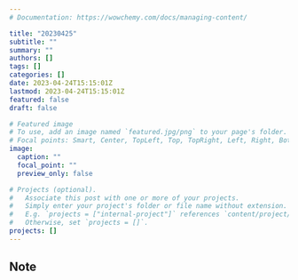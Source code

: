 ```yaml
---
# Documentation: https://wowchemy.com/docs/managing-content/

title: "20230425"
subtitle: ""
summary: ""
authors: []
tags: []
categories: []
date: 2023-04-24T15:15:01Z
lastmod: 2023-04-24T15:15:01Z
featured: false
draft: false

# Featured image
# To use, add an image named `featured.jpg/png` to your page's folder.
# Focal points: Smart, Center, TopLeft, Top, TopRight, Left, Right, BottomLeft, Bottom, BottomRight.
image:
  caption: ""
  focal_point: ""
  preview_only: false

# Projects (optional).
#   Associate this post with one or more of your projects.
#   Simply enter your project's folder or file name without extension.
#   E.g. `projects = ["internal-project"]` references `content/project/deep-learning/index.md`.
#   Otherwise, set `projects = []`.
projects: []
---
```


## Note

